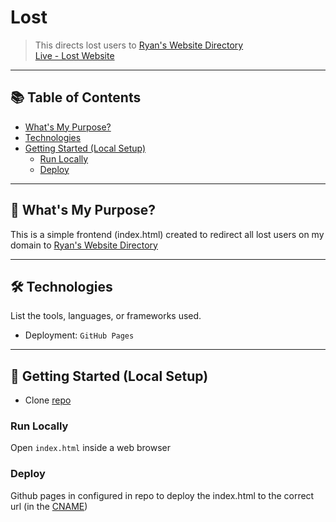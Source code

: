 # Lost

> This directs lost users to [Ryan's Website Directory](https://directory.ryan-brock.com/) <br/>
> [Live - Lost Website](https://lost.ryan-brock.com/)

---

## 📚 Table of Contents

- [What's My Purpose?](#-whats-my-purpose)
- [Technologies](#-technologies)
- [Getting Started (Local Setup)](#-getting-started-local-setup)
  - [Run Locally](#run-locally)
  - [Deploy](#deploy)

---

## 🧠 What's My Purpose?

This is a simple frontend (index.html) created to redirect all lost users on my domain to [Ryan's Website Directory](https://directory.ryan-brock.com/)

---

## 🛠 Technologies

List the tools, languages, or frameworks used.

- Deployment: `GitHub Pages`

---

## 🚀 Getting Started (Local Setup)

* Clone [repo](https://github.com/rbrock44/lost)

### Run Locally

Open `index.html` inside a web browser

### Deploy

Github pages in configured in repo to deploy the index.html to the correct url (in the [CNAME](/CNAME))
